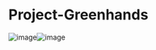 # Project-Greenhands
![image](https://user-images.githubusercontent.com/105124943/209945442-79366e5d-e7b5-4302-a7a1-793bb909d68d.png)![image](https://user-images.githubusercontent.com/105124943/209945479-21293926-67d8-4153-a210-052087df5515.png)
